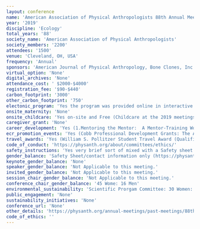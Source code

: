 ```yaml
---
layout: conference 
name: 'American Association of Physical Anthropologists 88th Annual Meeting'
year: '2019'
discipline: 'Ecology'
total_years: '88'
society_name: 'American Association of Physical Anthropologists'
society_members: '2200'
attendees: '1500'
venue: 'Cleveland, OH, USA'
frequency: 'Annual'
sponsors: 'American Journal of Physical Anthropology, Bone Clones, Inc., LUCAS Scientific, DirectAMS, BETA Radioactive Dating, The Journal of Human Evolution'
virtual_option: 'None'
digital_archives: 'None'
attendance_cost: ' $2000-$4000'
registration_fee: '$90-$440'
carbon_footprint: '3000'
other_carbon_footprint: '750'
electonic_program: 'Yes the program was provided online in interactive and .pdf formats on the conference website.'
onsite_maternity: 'None'
onsite_childcare: 'Yes on-site and Free (Childcare at the 2019 meetings will take the form of "Camp AAPA -- An adventure for kids." Childcare will be FREE again this year and will be available during the opening reception and from 8:00AM - 5:00PM on the Thursday, Friday and Saturday of the meetings. Preferred Sitters will continue to be the childcare service for the AAPA meeting. They have provided superior child daycare services for years, for corporate and government events. Be assured that your child will be cared for in a fun, active and caring environment while you are in your sessions. We have lots of activities planned for your children, like crafts, Lego building competitions, story-time, Pictionary, and LOTS more!)'
caregiver_grant: 'None'
career_development: 'Yes (1.Mentoring the Mentor:  A Mentor-Training Workshop(Description: There is ample evidence that mentoring plays an important role in achieving a satisfying and successful career in academia.  While most in academia find themselves in the role of mentor at some point in their career, few have had formal training in best practices for mentoring, particularly in the context of mentoring women and underrepresented minorities.)    2. Non-academic Careers in Physical Anthropology (Description: There are many career paths within Physical Anthropology that lie outside, or partially outside, of academia. However, these careers are frequently under-represented at annual meetings due to the academic nature of these conferences. Still, greater representation of non-academic careers within physical anthropology helps to diversify the field and helps to build these professions by attracting talented early career professionals that frequent annual meetings.)  3. Creating An Ad Hoc Early Career Committee (Bioanthropologists who have recently completed their PhDs struggle to find continuing mentorship, understand and navigate the job market and tenure process, develop independent research programs, and learn to mentor students. As our fastest growing group of members students transitioning into early career status, the importance of addressing the needs of this group will only grow. This session will address the utility and structure of an ad hoc Early Career Committee (ECC) to represent the needs of this growing group. The discussion will be led by a mix of previous Early Career and Student Liaisons, all of whom are pre-tenure anthropologists within 10 years of their PhD.)    4. Navigating the Intercultural Landscape of Gender-Based Harassment and Assault in Fieldwork (Clancy and colleagues (2014) demonstrated that scientific fieldwork often exposes researchers to gender-based harassment and sexual assault with women trainees more frequently targeted.  Our subsequent disciplinary conversation about mitigating harassment and assault in fieldwork has focused largely on supervisor-trainee relationships grounded in shared professional training and cultural expectations.  This has left a gap in addressing gender-based harassment and sexual harassment issues between researchers and local collaborators or employees. These can be challenging and complex due to cultural differences in expectations for interpersonal relationships and in local laws and norms around harassment and assault.  Women and LGBT researchers conducting independent research or establishing research sites in socially conservative places can find themselves vulnerable to gender-based harassment and assault from local collaborators and employees or may find themselves responsible for local employees who are accused of, or victims of, harassment or assault. Additionally, researchers in the field lack protections and guidance we expect from home institutions and law enforcement. This panel discussion and roundtable will bring together researchers at different career levels who have worked independently in the field to discuss their experience establishing and managing collaborative relationships with local researchers, employees, and communities.  Panelists will discuss their strategies in preventing, managing, or handling gender-based harassment and assault within complex intercultural contexts. Policies emphasizing safety and inclusion, and establishing protocols and mechanisms for reporting and responding to harassment and assault within a field site, can improve the safety of trainees and early-career researchers (Clancy et al., 2014; Nelson et al., 2017). The goal of this panel is both to provide an opportunity and safe space to discuss personal experiences to begin the process of developing guidelines and best practices for field researchers as they work to establish field sites where researchers and local partners are not vulnerable to harassment or assault.)  5.Choosing, Evaluating, and Using Online Resources in Your Classes (Description: Online resources for teaching anthropology are accessible, helpful, and mostly free. But these resources also vary in value, and it can be a challenge to incorporate them into your curriculum. Participants are asked to bring their laptops and information about sources that have worked (or not) in their classrooms. We will also discuss teaching students how to evaluate online resources.)  6. Citing Marginalized Scholars in Biological Anthropology(Description: Who we cite has consequences. Citational practices, including whose ideas we teach and work with, influence what becomes the core sensibilities that shape knowledge production in our field. Importantly, the subset of work that we conventionally cite does not match the diversity of ideas that exist in biological anthropology. Not all scholars are cited equally, and this is shaped by race, class, sex, and gender inequalities. The work of scholars like Earnest Hooton and Carleton Coon have frequently been amplified, while the work of scholars like W. Montague Cobb has often historically been obscured. This form of silencing perpetuates the marginalization of historically underrepresented scholars in biological anthropology, making it difficult for an increasingly diverse generation of researchers to identify with this field. Shifting citational practices is therefore a crucial site of intervention.)  7.Career Development Panel: How to Write a Grant Proposal (Description: Panelists Rebecca Ferrell (Program Director, Biological Anthropology, National Science Foundation), Paddy Moore (Grant and Program Officer, Leakey Foundation), Danilyn Rutherford (President, Wenner-Gren Foundation) and Miguel Vilar (Senior Program Officer, National Geographic Society) will describe funding programs available to early career researchers. In addition to offering practical advice on how to write a competitive grant proposal for their programs, the panelists will be available to answer questions from the audience)  8.Understanding the NSF Broader Impacts Criterion and Developing the Societal Impact of Your Science(Description: The NSF Broader Impacts merit review criterion requires applicants to propose/present ways in which their research will benefit society, beyond the advancement of knowledge and theory in particular research areas. These broader impacts may be accomplished through the research itself, through activities directly related to specific research projects, or through activities that are supported by, but complementary to, a project. Student and faculty applicants to NSF programs, including Biological Anthropology, routinely have questions about what activities “count” as broader impacts, what NSF panels and program officers currently expect in terms of broader impacts plans for various types of proposals, and how to develop and present effective plans. These applicants may or may not be thinking more broadly about identifying/integrating societal impacts into their research design, outside of the requirements of a particular funding agency. The two-hour session will include: specific information about NSF Broader Impacts in the context of the NSF merit review system (20-30 minute presentation: Ferrell), shared experiences of 4-6 NSF student and faculty grantees (and 1+ non-grantees) with a variety of broader impacts activities (panelists will represent a number of sub-fields, and cover a variety of activities, potentially including science communication, museum outreach, K-12 activities and science education, community outreach/involvement and citizen science, undergraduate and graduate training, public health impacts, conservation impacts, etc.), and time for questions from the audience, and, potentially (depending on room set-up) break-out groups for attendees to discuss further with individual panelists and NSF staff.  Opportunity for attendees to provide feedback and input on questions, challenges, and needs related to implementation of broader impacts in their research.)  9. Mentoring for teaching-focused careers(Description: Increasing numbers of anthropologists are embracing jobs at teaching-focused colleges and universities both inside and outside of anthropology departments. As, by definition, PhD programs exist at research-focused universities, graduate students may have a difficult time finding mentors to help them prepare application materials geared towards teaching-focused institutions. In this workshop, registrants will be paired with AAPA members currently employed at community colleges, liberal arts colleges, and teaching-focused universities. Before the meeting, registrants will supply drafts of their cover letter and teaching philosophy to their mentor. During this workshop, mentors and mentees will meet in person to review these application materials and discuss the teaching-focused job market. The goal of this workshop is to assist job-seeking AAPA members in strengthening their applications for teaching-focused jobs, and to provide support and networking opportunities for members interested in pursuing teaching-focused careers. This workshop is organized by the Anthropologists outside of Anthropology Departments, Contingent and Teaching Focused faculty subgroup of the Committee on Diversity.)'
ecr_promotion_events: 'Yes (Cobb Professional Development Grants: The American Association of Physical Anthropologists recognizes that the professional development of talented scientists in the early stages of their careers is critical to the continued health and vitality of the discipline. Applicants must be junior faculty members (such as postdoctoral scholars, lecturers, or Assistant Professors) and must be non-tenured at the time of application and award. Individuals in non-traditional positions equivalent to these junior faculty positions are also encouraged to apply. Membership in the AAPA is NOT a requirement. An applicant may receive only one Professional Development Grant during their career.The budget should not exceed $7,500)   Also Student Presentation Awards: The American Association of Physical Anthropologists awards prizes to outstanding presentations at the annual meeting whose first author is a student member. The AAPA has long recognized the important contributions made to our discipline by students. For decades, specific named awards were conferred for outstanding podium and poster presentations. A list of these awards and awardees can be found below. As our annual meeting has grown and the distinctions between podium and poster presentations are blurred, the AAPA Executive Committee has elected to bestow each AAPA-supported award (usually between 4-6) as an American Association of Physical Anthropologists Award for Outstanding Student Presentation. Similarly, the AAPA will also confer the American Association of Physical Anthropologists Honorable Mention for Student Presentation. Endowed awards, awards supported by journals and publishers, along with awards co-sponsored with other organizations will remain unchanged in name.  Awards: For an excellent poster or podium presentation on bones or teeth The Mildred Trotter Prize For an excellent poster or podium presentation on primatology The Patricia Whitten Prize For an excellent poster or podium presentation on human or primate evolution The Journal of Human Evolution Prize For excellent poster and podium presentations that are judged to best implement either traditional or state-of-the-art anatomical methodologies in innovative anthropological research (subject to co-funding by the Association of Anatomists).  The AAA-AAPA Anatomy in Anthropology poster and podium prizes There are many more excellent student poster and podium presentations than we have named awards. As the result a number of Honorable Mention Prizes are awarded each year. The Honorable Mention Prizes Eligibility: To be eligible for a prize, a paper or poster must meet the following criteria: The first author must be a student member (or special member who is a student) of the AAPA at the time of abstract submission who has not previously won a prize for an AAPA presentation. Individuals who have completed all terminal degree requirements before the abstract submission deadline are ineligible for a student prize. However, the first author may be a Regular Member at the time of presentation. The first author must be a member of the AAPA at the time the meeting is held (Student or Special). The paper and the project to be presented must be primarily the work of the first author The abstract must have been accepted for either a podium or poster presentation of the main AAPA meeting (exclusive of the COD Undergraduate Research Symposium). The first author student must personally make the presentation of the paper or poster.  The value of the each award is $500.)'
travel_awards: 'Yes (William S. Pollitzer Student Travel Award (Qualifications: This award is open to all AAPA student members (undergraduate and graduate) who are attending the annual meeting. You DO NOT have to be giving a paper to compete or receive an award. You DO need to be a MEMBER of the AAPA at the time of the meeting, and you need to have not been granted your PhD before the submission deadline. Students from underrepresented groups in biological anthropology, those who are the first in their family to go to college, or are undergraduate students at two-year and four-year colleges (without graduate programs) are strongly encouraged to apply. Award: Up to $500 to defray travel costs to the meetings. Application and Essay: The essay question changes each year. Awards are made on the basis of an essay of no more than 750 words long (excluding references). Any submission over 750 words will be automatically disqualified. References are not counted towards the 750 words and should be included in the same text box with the essay. In 2019, the AAPA formally adopted a new position statement on race and racism (https://physanth.org/about/position-statements/aapa-statement-race-and-racism-2019/). The Association is uniquely positioned to offer such a statement, given the historical roles that biological anthropologists have played in the creation and perpetuation of racialized systems of oppression and discrimination. In our professional contexts, biological anthropologists have opportunities to address "race," educate students, and inform publics about the science of human biological variation. In an essay of 750 words or less, describe how you may approach such opportunities in the classroom or in other professional arenas, and how they can best be used to communicate an honest and accurate message concerning the science of race and racism. Essay evaluation and scoring procedures: The AAPA student prize committee will evaluate each submission with an identification number (assigned by the committee chair) to mask authors’ identities. Applicants who have won a Pollitzer travel award previously are eligible to enter the competition again, but students who have never won before will be given priority.)'
code_of_conduct: 'https://physanth.org/about/committees/ethics/'
safety_instructions: 'Yes very brief sort of mixed with a Safety sheet (https://physanth.org/annual-meetings/past-meetings/88th-annual-meeting-2019/safety-contact-information-2019-cleveland-meetings/)'
gender_balance: 'Safety Sheet/contact information only (https://physanth.org/annual-meetings/past-meetings/88th-annual-meeting-2019/safety-contact-information-2019-cleveland-meetings/)'
keynote_gender_balance: 'None'
speaker_gender_balance: 'Not Applicable to this meeting.'
invited_gender_balance: 'Not Applicable to this meeting.'
session_chair_gender_balance: 'Not Applicable to this meeting.'
conference_chair_gender_balance: '45 Wome: 16 Men'
environmental_sustainability: 'Scientific Prorgam Committee: 30 Women: 18 Men, Conference President: 1 Man'
public_engagement: 'None'
sustainability_initiatives: 'None'
conference_url: 'None'
other_details: 'https://physanth.org/annual-meetings/past-meetings/88th-annual-meeting-2019/'
code_of_ethics: ''
---
```

